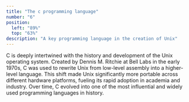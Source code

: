 ```yaml
---
title: "The c programming language"
number: "6"
position:
  left: "89%"
  top: "63%"
description: "A key programming language in the creation of Unix"
---
```


C is deeply intertwined with the history and development of the Unix operating
system. Created by Dennis M. Ritchie at Bell Labs in the early 1970s, C was
used to rewrite Unix from low-level assembly into a higher-level language. This
shift made Unix significantly more portable across different hardware
platforms, fueling its rapid adoption in academia and industry. Over time, C
evolved into one of the most influential and widely used programming languages
in history.

